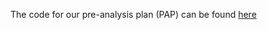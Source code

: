 




The code for our pre-analysis plan (PAP) can be found [here](https://github.com/tapiohaa/SoteDataLab/tree/main/ostrobothnia_digital_clinic_experiment)
